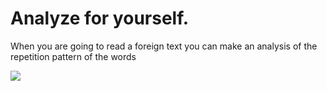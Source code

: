 
<h1>Analyze for yourself.</h1>

When you are going to read a foreign text you 
can make an analysis of the repetition pattern 
of the words

![](C:/Users/Nilson/Documents/Python/Imagem)
